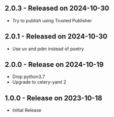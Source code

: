## 2.0.3 - Released on 2024-10-30

* Try to publish using Trusted Publisher 


## 2.0.1 - Released on 2024-10-30

* Use uv and pdm instead of poetry 


## 2.0.0 - Release on 2024-10-19

* Drop python3.7
* Upgrade to celery-yaml 2

## 1.0.0 - Release on 2023-10-18

* Initial Release
